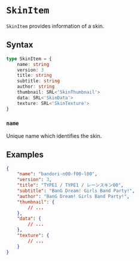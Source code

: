 # `SkinItem`

`SkinItem` provides information of a skin.

## Syntax

```ts
type SkinItem = {
    name: string
    version: 3
    title: string
    subtitle: string
    author: string
    thumbnail: SRL<'SkinThumbnail'>
    data: SRL<'SkinData'>
    texture: SRL<'SkinTexture'>
}
```

### `name`

Unique name which identifies the skin.

## Examples

```json
{
    "name": "bandori-n00-f00-l00",
    "version": 3,
    "title": "TYPE1 / TYPE1 / レーンスキン00",
    "subtitle": "BanG Dream! Girls Band Party!",
    "author": "BanG Dream! Girls Band Party!",
    "thumbnail": {
        // ...
    },
    "data": {
        // ...
    },
    "texture": {
        // ...
    }
}
```
